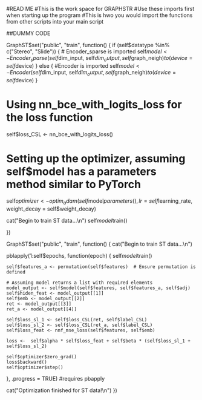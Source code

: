 #READ ME 
#This is the work space for GRAPHSTR 
#Use these imports first when starting up the program 
#This is hwo you would import the functions from other scripts into your main script 


##DUMMY CODE 

GraphST$set("public", "train", function() {
  if (self$datatype %in% c("Stereo", "Slide")) {
    # Encoder_sparse is imported
    self$model <- Encoder_sparse(self$dim_input, self$dim_output, self$graph_neigh)$to(device = self$device)
  } else {
    #Encoder is imported
    self$model <- Encoder(self$dim_input, self$dim_output, self$graph_neigh)$to(device = self$device)
  }
  
  # Using nn_bce_with_logits_loss for the loss function
  self$loss_CSL <- nn_bce_with_logits_loss()
  
  # Setting up the optimizer, assuming self$model has a parameters method similar to PyTorch
  self$optimizer <- optim_adam(self$model$parameters(), lr = self$learning_rate, weight_decay = self$weight_decay)
  
  cat("Begin to train ST data...\n")
  self$model$train()
  
})

GraphST$set("public", "train", function() {
  cat("Begin to train ST data...\n")
  
  pblapply(1:self$epochs, function(epoch) {
    self$model$train()
    
    self$features_a <- permutation(self$features)  # Ensure permutation is defined
    
    # Assuming model returns a list with required elements
    model_output <- self$model(self$features, self$features_a, self$adj)
    self$hiden_feat <- model_output[[1]]
    self$emb <- model_output[[2]]
    ret <- model_output[[3]]
    ret_a <- model_output[[4]]
    
    self$loss_sl_1 <- self$loss_CSL(ret, self$label_CSL)
    self$loss_sl_2 <- self$loss_CSL(ret_a, self$label_CSL)
    self$loss_feat <- nnf_mse_loss(self$features, self$emb)
    
    loss <-  self$alpha * self$loss_feat + self$beta * (self$loss_sl_1 + self$loss_sl_2)
    
    self$optimizer$zero_grad()
    loss$backward()
    self$optimizer$step()
  }, .progress = TRUE)  #requires pbapply
  
  cat("Optimization finished for ST data!\n")
})
